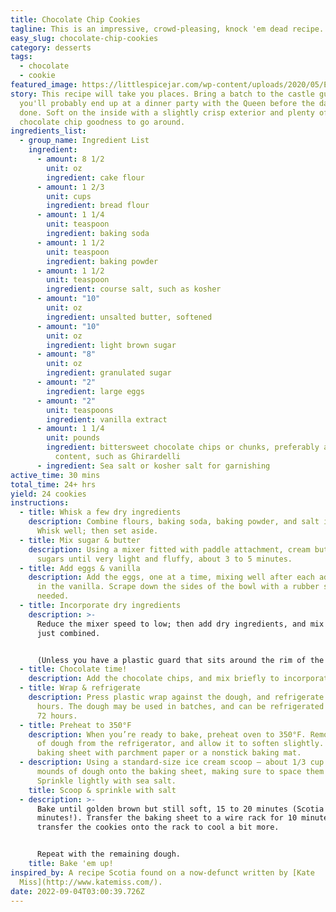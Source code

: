 ```yaml
---
title: Chocolate Chip Cookies
tagline: This is an impressive, crowd-pleasing, knock 'em dead recipe.
easy_slug: chocolate-chip-cookies
category: desserts
tags:
  - chocolate
  - cookie
featured_image: https://littlespicejar.com/wp-content/uploads/2020/05/Extra-Chewy-Chocolate-Chip-Cookies-21-1024x1536.jpg
story: This recipe will take you places. Bring a batch to the castle guards and
  you'll probably end up at a dinner party with the Queen before the day is
  done. Soft on the inside with a slightly crisp exterior and plenty of
  chocolate chip goodness to go around.
ingredients_list:
  - group_name: Ingredient List
    ingredient:
      - amount: 8 1/2
        unit: oz
        ingredient: cake flour
      - amount: 1 2/3
        unit: cups
        ingredient: bread flour
      - amount: 1 1/4
        unit: teaspoon
        ingredient: baking soda
      - amount: 1 1/2
        unit: teaspoon
        ingredient: baking powder
      - amount: 1 1/2
        unit: teaspoon
        ingredient: course salt, such as kosher
      - amount: "10"
        unit: oz
        ingredient: unsalted butter, softened
      - amount: "10"
        unit: oz
        ingredient: light brown sugar
      - amount: "8"
        unit: oz
        ingredient: granulated sugar
      - amount: "2"
        ingredient: large eggs
      - amount: "2"
        unit: teaspoons
        ingredient: vanilla extract
      - amount: 1 1/4
        unit: pounds
        ingredient: bittersweet chocolate chips or chunks, preferably about 60% cacao
          content, such as Ghirardelli
      - ingredient: Sea salt or kosher salt for garnishing
active_time: 30 mins
total_time: 24+ hrs
yield: 24 cookies
instructions:
  - title: Whisk a few dry ingredients
    description: Combine flours, baking soda, baking powder, and salt in a bowl.
      Whisk well; then set aside.
  - title: Mix sugar & butter
    description: Using a mixer fitted with paddle attachment, cream butter and
      sugars until very light and fluffy, about 3 to 5 minutes.
  - title: Add eggs & vanilla
    description: Add the eggs, one at a time, mixing well after each addition. Mix
      in the vanilla. Scrape down the sides of the bowl with a rubber spatula as
      needed.
  - title: Incorporate dry ingredients
    description: >-
      Reduce the mixer speed to low; then add dry ingredients, and mix until
      just combined. 


      (Unless you have a plastic guard that sits around the rim of the bowl, this will make a big mess at first, with flour flying everywhere. I found that carefully holding a dish towel around the top of the bowl helped a lot.)
  - title: Chocolate time!
    description: Add the chocolate chips, and mix briefly to incorporate.
  - title: Wrap & refrigerate
    description: Press plastic wrap against the dough, and refrigerate for 24 to 36
      hours. The dough may be used in batches, and can be refrigerated for up to
      72 hours.
  - title: Preheat to 350°F
    description: When you’re ready to bake, preheat oven to 350°F. Remove the bowl
      of dough from the refrigerator, and allow it to soften slightly. Line a
      baking sheet with parchment paper or a nonstick baking mat.
  - description: Using a standard-size ice cream scoop – about 1/3 cup – scoop six
      mounds of dough onto the baking sheet, making sure to space them evenly.
      Sprinkle lightly with sea salt.
    title: Scoop & sprinkle with salt
  - description: >-
      Bake until golden brown but still soft, 15 to 20 minutes (Scotia says 17
      minutes!). Transfer the baking sheet to a wire rack for 10 minutes, then
      transfer the cookies onto the rack to cool a bit more.


      Repeat with the remaining dough.
    title: Bake 'em up!
inspired_by: A recipe Scotia found on a now-defunct written by [Kate
  Miss](http://www.katemiss.com/).
date: 2022-09-04T03:00:39.726Z
---
```

